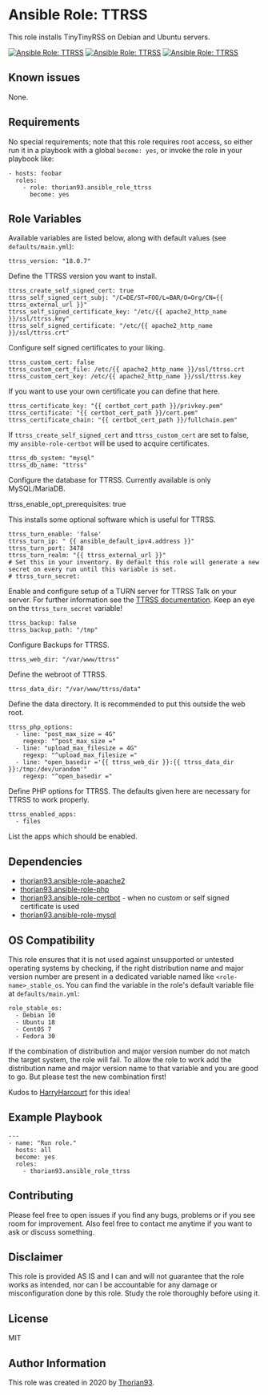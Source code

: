 # Ansible Role: TTRSS

This role installs TinyTinyRSS on Debian and Ubuntu servers.

[![Ansible Role: TTRSS](https://img.shields.io/ansible/role/ID?style=flat-square)](https://galaxy.ansible.com/thorian93/ansible_role_ttrss)
[![Ansible Role: TTRSS](https://img.shields.io/ansible/quality/ID?style=flat-square)](https://galaxy.ansible.com/thorian93/ansible_role_ttrss)
[![Ansible Role: TTRSS](https://img.shields.io/ansible/role/d/ID?style=flat-square)](https://galaxy.ansible.com/thorian93/ansible_role_ttrss)

## Known issues

None.

## Requirements

No special requirements; note that this role requires root access, so either run it in a playbook with a global `become: yes`, or invoke the role in your playbook like:

    - hosts: foobar
      roles:
        - role: thorian93.ansible_role_ttrss
          become: yes

## Role Variables

Available variables are listed below, along with default values (see `defaults/main.yml`):

    ttrss_version: "18.0.7"

Define the TTRSS version you want to install.

    ttrss_create_self_signed_cert: true
    ttrss_self_signed_cert_subj: "/C=DE/ST=FOO/L=BAR/O=Org/CN={{ ttrss_external_url }}"
    ttrss_self_signed_certificate_key: "/etc/{{ apache2_http_name }}/ssl/ttrss.key"
    ttrss_self_signed_certificate: "/etc/{{ apache2_http_name }}/ssl/ttrss.crt"

Configure self signed certificates to your liking.

    ttrss_custom_cert: false
    ttrss_custom_cert_file: /etc/{{ apache2_http_name }}/ssl/ttrss.crt
    ttrss_custom_cert_key: /etc/{{ apache2_http_name }}/ssl/ttrss.key

If you want to use your own certificate you can define that here.

    ttrss_certificate_key: "{{ certbot_cert_path }}/privkey.pem"
    ttrss_certificate: "{{ certbot_cert_path }}/cert.pem"
    ttrss_certificate_chain: "{{ certbot_cert_path }}/fullchain.pem"

If `ttrss_create_self_signed_cert` and `ttrss_custom_cert` are set to false, my `ansible-role-certbot` will be used to acquire certificates.

    ttrss_db_system: "mysql"
    ttrss_db_name: "ttrss"

Configure the database for TTRSS. Currently available is only MySQL/MariaDB.

  ttrss_enable_opt_prerequisites: true

This installs some optional software which is useful for TTRSS.

    ttrss_turn_enable: 'false'
    ttrss_turn_ip: " {{ ansible_default_ipv4.address }}"
    ttrss_turn_port: 3478
    ttrss_turn_realm: "{{ ttrss_external_url }}"
    # Set this in your inventory. By default this role will generate a new secret on every run until this variable is set.
    # ttrss_turn_secret:

Enable and configure setup of a TURN server for TTRSS Talk on your server. For further information see the [TTRSS documentation](https://ttrss-talk.readthedocs.io/en/latest/TURN). Keep an eye on the `ttrss_turn_secret` variable!

    ttrss_backup: false
    ttrss_backup_path: "/tmp"

Configure Backups for TTRSS.

    ttrss_web_dir: "/var/www/ttrss"

Define the webroot of TTRSS.

    ttrss_data_dir: "/var/www/ttrss/data"

Define the data directory. It is recommended to put this outside the web root.

    ttrss_php_options:
      - line: "post_max_size = 4G"
        regexp: "^post_max_size ="
      - line: "upload_max_filesize = 4G"
        regexp: "^upload_max_filesize ="
      - line: "open_basedir ='{{ ttrss_web_dir }}:{{ ttrss_data_dir }}:/tmp:/dev/urandom'"
        regexp: "^open_basedir ="

Define PHP options for TTRSS. The defaults given here are necessary for TTRSS to work properly.

    ttrss_enabled_apps:
      - files

List the apps which should be enabled.

## Dependencies

  - [thorian93.ansible-role-apache2](https://galaxy.ansible.com/thorian93/ansible_role_apache2)
  - [thorian93.ansible-role-php](https://galaxy.ansible.com/thorian93/ansible_role_ttrss)
  - [thorian93.ansible-role-certbot](https://galaxy.ansible.com/thorian93/ansible_role_certbot) - when no custom or self signed certificate is used
  - [thorian93.ansible-role-mysql](https://galaxy.ansible.com/thorian93/ansible_role_mysql)

## OS Compatibility

This role ensures that it is not used against unsupported or untested operating systems by checking, if the right distribution name and major version number are present in a dedicated variable named like `<role-name>_stable_os`. You can find the variable in the role's default variable file at `defaults/main.yml`:

    role_stable_os:
      - Debian 10
      - Ubuntu 18
      - CentOS 7
      - Fedora 30

If the combination of distribution and major version number do not match the target system, the role will fail. To allow the role to work add the distribution name and major version name to that variable and you are good to go. But please test the new combination first!

Kudos to [HarryHarcourt](https://github.com/HarryHarcourt) for this idea!

## Example Playbook

    ---
    - name: "Run role."
      hosts: all
      become: yes
      roles:
        - thorian93.ansible_role_ttrss

## Contributing

Please feel free to open issues if you find any bugs, problems or if you see room for improvement. Also feel free to contact me anytime if you want to ask or discuss something.

## Disclaimer

This role is provided AS IS and I can and will not guarantee that the role works as intended, nor can I be accountable for any damage or misconfiguration done by this role. Study the role thoroughly before using it.

## License

MIT

## Author Information

This role was created in 2020 by [Thorian93](http://thorian93.de/).
